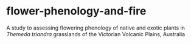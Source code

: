 # flower-phenology-and-fire
A study to assessing flowering phenology of native and exotic plants in *Themeda triandra* grasslands of the Victorian Volcanic Plains, Australia